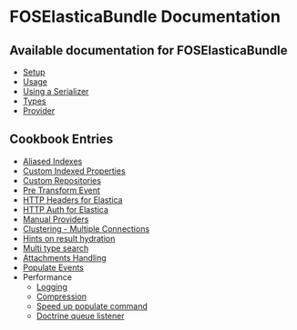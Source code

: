 FOSElasticaBundle Documentation
===============================

Available documentation for FOSElasticaBundle
---------------------------------------------

* [Setup](setup.md)
* [Usage](usage.md)
* [Using a Serializer](serializer.md)
* [Types](types.md)
* [Provider](provider.md)

Cookbook Entries
----------------

* [Aliased Indexes](cookbook/aliased-indexes.md)
* [Custom Indexed Properties](cookbook/custom-properties.md)
* [Custom Repositories](cookbook/custom-repositories.md)
* [Pre Transform Event](cookbook/pre-transform-event.md)
* [HTTP Headers for Elastica](cookbook/elastica-client-http-headers.md)
* [HTTP Auth for Elastica](cookbook/http-auth-for-elastica.md)
* [Manual Providers](cookbook/manual-provider.md)
* [Clustering - Multiple Connections](cookbook/multiple-connections.md)
* [Hints on result hydration](cookbook/hints-on-result-hydration.md)
* [Multi type search](cookbook/multi-type-search.md)
* [Attachments Handling](cookbook/attachments.md)
* [Populate Events](cookbook/populate-events.md)
* Performance
   - [Logging](cookbook/logging.md) 
   - [Compression](cookbook/compression.md)
   - [Speed up populate command](cookbook/speed-up-populate-command.md)
   - [Doctrine queue listener](cookbook/doctrine-queue-listener.md)
